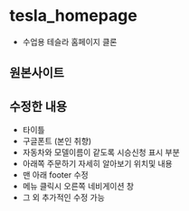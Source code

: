 # tesla_homepage

+ 수업용 테슬라 홈페이지 클론

## 원본사이트

## 수정한 내용
+ 타이틀
+ 구글폰트 (본인 취향)
+ 자동차와 모델이름이 같도록 시승신청 표시 부분
+ 아래쪽 주문하기 자세히 알아보기 위치및 내용
+ 맨 아래 footer 수정
+ 메뉴 클릭시 오른쪽 네비게이션 창
+ 그 외 추가적인 수정 가능
